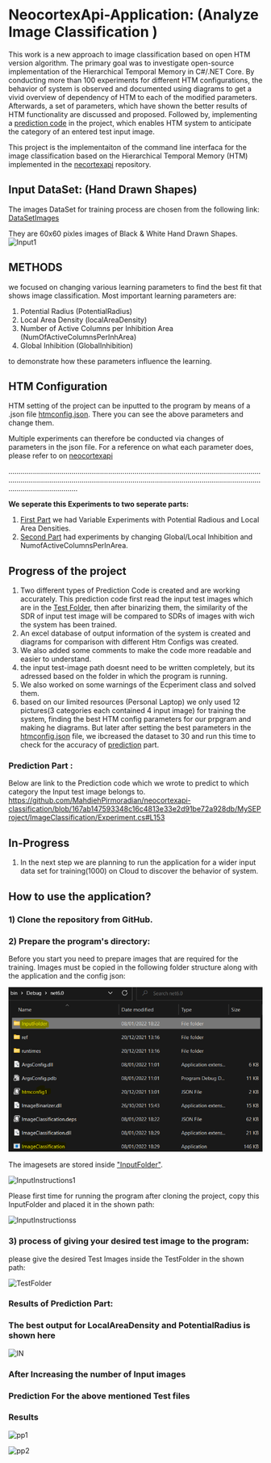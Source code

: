 
# NeocortexApi-Application: **(Analyze Image Classification )**

This work is a new approach to image classification based on open HTM version algorithm.
The primary goal was to investigate open-source implementation of the Hierarchical Temporal Memory in C#/.NET Core. By 
conducting more than 100 experiments for different HTM configurations, the behavior of system is observed and 
documented using diagrams to get a vivid overview of dependency of HTM to each of the modified parameters.
Afterwards, a set of parameters, which have shown the better results of HTM functionality are discussed and proposed.
Followed by, implementing a [prediction code](https://github.com/MahdiehPirmoradian/neocortexapi-classification/blob/167ab147593348c16c4813e33e2d91be72a928db/MySEProject/ImageClassification/Experiment.cs#L153)  in the project, which enables HTM system to anticipate the category of an 
entered test input image.

This project is the implementaiton of the command line interfaca for the image classification based on the Hierarchical Temporal Memory (HTM) implemented in the [necortexapi](https://github.com/ddobric/neocortexapi) repository.

## Input DataSet: **(Hand Drawn Shapes)**
The images DataSet for training process are chosen from the following link: [DataSetImages](https://www.kaggle.com/abdurrahumaannazeer/handdrawnshapes)


They are 60x60 pixles images of Black & White Hand Drawn Shapes. 
![Input1](https://user-images.githubusercontent.com/74245613/159688485-5d11ff47-3b50-4837-8810-042fdd5e1387.JPG)

## METHODS

 we focused on changing various learning parameters to find the best fit that shows image classification. Most important learning parameters are:

1) Potential Radius (PotentialRadius)
2) Local Area Density (localAreaDensity)
3) Number of Active Columns per Inhibition Area 
(NumOfActiveColumnsPerInhArea)
4) Global Inhibition (GlobalInhibition)

to demonstrate how these parameters influence the learning. 

## HTM Configuration  
HTM setting of the project can be inputted to the program by means of a .json file [htmconfig.json](https://github.com/MahdiehPirmoradian/neocortexapi-classification/blob/ba8334a45c8ae552217be5ca6b219f4b692a470f/MySEProject/ImageClassification/htmconfig.json). There you can see the above parameters and change them.


Multiple experiments can therefore be conducted via changes of parameters in the json file. 
For a reference on what each parameter does, please refer to []() on [neocortexapi](https://github.com/ddobric/neocortexapi)
	
	
..........................................................................................................................................................................................................................................................................................

**We seperate this Experiments to two seperate parts:**
1) [First Part](https://github.com/MahdiehPirmoradian/neocortexapi-classification/tree/ba8334a45c8ae552217be5ca6b219f4b692a470f/MySEProject/Experiments/Variable%20Local%20Area%20Density%20%26%20Potential%20Radious) we had Variable Experiments with Potential Radious and Local Area Densities. 
2) [Second Part](https://github.com/MahdiehPirmoradian/neocortexapi-classification/tree/ba8334a45c8ae552217be5ca6b219f4b692a470f/MySEProject/Experiments/Variables%20NumActiveColumnsPerInhArea%20and%20GlobalInhibiton)  had experiments by changing Global/Local Inhibition and NumofActiveColumnsPerInArea.







## Progress of the project
1) Two different types of Prediction Code is created and are working accurately. This prediction code first read the input test images which are in the [Test Folder](https://github.com/MahdiehPirmoradian/neocortexapi-classification/tree/ba8334a45c8ae552217be5ca6b219f4b692a470f/MySEProject/ImageClassification/TestFolder), then after binarizing them, the similarity of the SDR of input test image will be 
compared to SDRs of images with wich the system has been trained.
2) An excel database of output information of the system is created and diagrams for comparison with different Htm Configs was created.
3) We also added some comments to make the code more readable and easier to understand.
4) the input test-image path doesnt need to be written completely, but its adressed based on the folder in which the program is running.
5) We also worked on some warnings of the Ecperiment class and solved them.
6) based on our limited resources (Personal Laptop) we only used 12 pictures(3 categories each contained 4 input image) for training the system, finding the best HTM config parameters for our prpgram and making he diagrams. But later after setting the best parameters in the [htmconfig.json](https://github.com/MahdiehPirmoradian/neocortexapi-classification/blob/ba8334a45c8ae552217be5ca6b219f4b692a470f/MySEProject/ImageClassification/htmconfig.json) file, we ibcreased the dataset to 30 and run this time to check for the accuracy of [prediction](https://github.com/MahdiehPirmoradian/neocortexapi-classification/blob/167ab147593348c16c4813e33e2d91be72a928db/MySEProject/ImageClassification/Experiment.cs#L153) part. 

###  Prediction Part :

Below are link to the Prediction code which we wrote to predict to which category the Input test image belongs to.
https://github.com/MahdiehPirmoradian/neocortexapi-classification/blob/167ab147593348c16c4813e33e2d91be72a928db/MySEProject/ImageClassification/Experiment.cs#L153


## In-Progress
1) In the next step we are planning to run the application for a wider input data set for training(1000) on Cloud to discover the behavior of system.






## How to use the application?
### 1) Clone the repository from GitHub.

### 2) Prepare the program's directory:
 
Before you start you need to prepare images that are required for the training. Images must be copied in the following folder structure along with the application and the config json:  

 ![](Images/WorkingDirectory.png)
 
The imagesets are stored inside ["InputFolder"](https://github.com/MahdiehPirmoradian/neocortexapi-classification/tree/ba8334a45c8ae552217be5ca6b219f4b692a470f/MySEProject/ImageClassification/InputFolder). 

![InputInstructions1](https://user-images.githubusercontent.com/74245613/159239100-91f724a9-9e32-4403-b984-ee1dda58215a.JPG)




Please first time for running the program after cloning the project, copy this InputFolder and placed it in the shown path:

![InputInstructionss](https://user-images.githubusercontent.com/74245613/159239592-a614ea21-4746-4688-b157-a249fb0a4de9.JPG)











          
            


### 3) process of giving your desired test image to the program:


please give the desired Test Images  inside the TestFolder in the shown path:

![TestFolder](https://user-images.githubusercontent.com/74245613/160682907-aa64478d-c372-43eb-96b2-7c8fd87e08fa.JPG)




### Results of Prediction Part:
  
  
 
### The best output for LocalAreaDensity and PotentialRadius is shown here
 

![IN](https://user-images.githubusercontent.com/74245613/161414574-60b19803-7e25-4e1d-bdd8-dab2dcd5aa37.JPG)





### After Increasing the number of Input images



### Prediction For the above mentioned Test files




### Results
![pp1](https://user-images.githubusercontent.com/74245613/161414864-de1f7507-dd1b-4aa2-a3f3-dd1cfc167bc0.JPG)

![pp2](https://user-images.githubusercontent.com/74245613/161414869-363b234c-b1a4-4962-8709-c9538588f05b.JPG)








